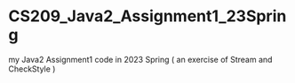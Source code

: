 # CS209_Java2_Assignment1_23Spring
my Java2 Assignment1 code in 2023 Spring ( an exercise of Stream and CheckStyle )
